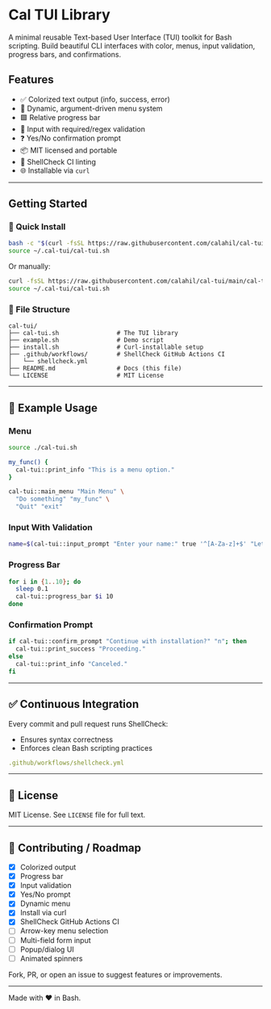 # Cal TUI Library

A minimal reusable Text-based User Interface (TUI) toolkit for Bash scripting. Build beautiful CLI interfaces with color, menus, input validation, progress bars, and confirmations.

## Features

- ✅ Colorized text output (info, success, error)
- 🔄 Dynamic, argument-driven menu system
- 🟩 Relative progress bar
- 📝 Input with required/regex validation
- ❓ Yes/No confirmation prompt
- 📦 MIT licensed and portable
- 🚨 ShellCheck CI linting
- 🌐 Installable via `curl`

---

## Getting Started

### 🔧 Quick Install
```bash
bash -c "$(curl -fsSL https://raw.githubusercontent.com/calahil/cal-tui/main/install.sh)"
source ~/.cal-tui/cal-tui.sh
```

Or manually:
```bash
curl -fsSL https://raw.githubusercontent.com/calahil/cal-tui/main/cal-tui.sh -o ~/.cal-tui/cal-tui.sh
source ~/.cal-tui/cal-tui.sh
```

### 📁 File Structure
```
cal-tui/
├── cal-tui.sh                # The TUI library
├── example.sh                # Demo script
├── install.sh                # Curl-installable setup
├── .github/workflows/        # ShellCheck GitHub Actions CI
│   └── shellcheck.yml
├── README.md                 # Docs (this file)
└── LICENSE                   # MIT License
```

---

## 🧪 Example Usage

### Menu
```bash
source ./cal-tui.sh

my_func() {
  cal-tui::print_info "This is a menu option."
}

cal-tui::main_menu "Main Menu" \
  "Do something" "my_func" \
  "Quit" "exit"
```

### Input With Validation
```bash
name=$(cal-tui::input_prompt "Enter your name:" true '^[A-Za-z]+$' "Letters only!")
```

### Progress Bar
```bash
for i in {1..10}; do
  sleep 0.1
  cal-tui::progress_bar $i 10
done
```

### Confirmation Prompt
```bash
if cal-tui::confirm_prompt "Continue with installation?" "n"; then
  cal-tui::print_success "Proceeding."
else
  cal-tui::print_info "Canceled."
fi
```

---

## ✅ Continuous Integration

Every commit and pull request runs ShellCheck:
- Ensures syntax correctness
- Enforces clean Bash scripting practices

```yaml
.github/workflows/shellcheck.yml
```

---

## 🚀 License
MIT License. See `LICENSE` file for full text.

---

## 🔗 Contributing / Roadmap
- [x] Colorized output
- [x] Progress bar
- [x] Input validation
- [x] Yes/No prompt
- [x] Dynamic menu
- [x] Install via curl
- [x] ShellCheck GitHub Actions CI
- [ ] Arrow-key menu selection
- [ ] Multi-field form input
- [ ] Popup/dialog UI
- [ ] Animated spinners

Fork, PR, or open an issue to suggest features or improvements.

---

Made with ❤️ in Bash.

